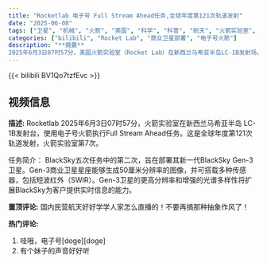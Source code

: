 ```yaml
---
title: "Rocketlab 电子号 Full Stream Ahead任务,全球年度第121次轨道发射"
date: "2025-06-08"
tags: ["卫星", "机械", "火箭", "美国", "科学", "科普", "航天", "火箭实验室", "电子号"]
categories: ["bilibili", "Rocket Lab", "商业卫星部署", "电子号火箭"]
description: "**摘要**  
2025年6月3日07时57分，美国火箭实验室（Rocket Lab）在新西兰马希亚半岛LC-1B发射场，使用电子号火箭执行“Full Stream Ahead”任务，成功完成本年度全球第121次轨道发射（火箭实验室第7次）。此次发射部署了BlackSky新一代Gen-3商业卫星，具备50厘米高分辨率及短波红外（SWIR）等多传感器能力，显著提升其高光谱遥感与实时信息服务能力，推动航天科技在商业与科学领域的应用发展。"
---
```


{{< bilibili BV1Qo7tzfEvc >}}

## 视频信息

**描述:**
Rocketlab
2025年6月3日07时57分，火箭实验室在新西兰马希亚半岛 LC-1B发射台，使用电子号火箭执行Full Stream Ahead任务。这是全球年度第121次轨道发射，火箭实验室第7次。

任务简介：
BlackSky五次任务中的第二次，旨在部署其新一代BlackSky Gen-3卫星。Gen-3商业卫星星座能够生成50厘米分辨率的图像，并可搭载多种传感器，包括短波红外（SWIR）。Gen-3卫星的更高分辨率和增强的光谱多样性将扩展BlackSky为客户提供实时信息的能力。

**置顶评论:**
国内民营航天好好学学人家怎么直播的！不要再搞那种抽象作风了！

**热门评论:**
1. 哇哦，电子号[doge][doge]
2. 有个妹子的声音好好听
